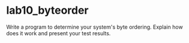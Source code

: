 # lab10_byteorder

Write a program to determine your system's byte ordering. Explain how does it work and present your test results.
